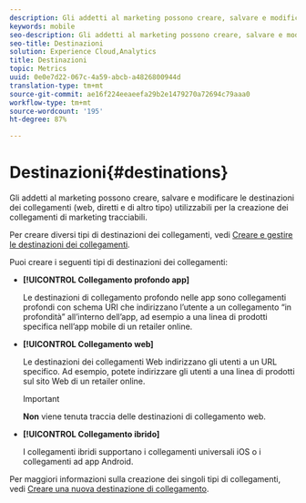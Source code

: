 ```yaml
---
description: Gli addetti al marketing possono creare, salvare e modificare le destinazioni dei collegamenti (web, diretti e di altro tipo) utilizzabili per la creazione dei collegamenti di marketing tracciabili.
keywords: mobile
seo-description: Gli addetti al marketing possono creare, salvare e modificare le destinazioni dei collegamenti (web, diretti e di altro tipo) utilizzabili per la creazione dei collegamenti di marketing tracciabili.
seo-title: Destinazioni
solution: Experience Cloud,Analytics
title: Destinazioni
topic: Metrics
uuid: 0e0e7d22-067c-4a59-abcb-a4826800944d
translation-type: tm+mt
source-git-commit: ae16f224eeaeefa29b2e1479270a72694c79aaa0
workflow-type: tm+mt
source-wordcount: '195'
ht-degree: 87%

---
```



# Destinazioni{#destinations}

Gli addetti al marketing possono creare, salvare e modificare le destinazioni dei collegamenti (web, diretti e di altro tipo) utilizzabili per la creazione dei collegamenti di marketing tracciabili.

Per creare diversi tipi di destinazioni dei collegamenti, vedi [Creare e gestire le destinazioni dei collegamenti](/help/using/acquisition-main/c-manage-link-destinations/c-manage-link-destinations.md).

Puoi creare i seguenti tipi di destinazioni dei collegamenti:

* **[!UICONTROL Collegamento profondo app]**

   Le destinazioni di collegamento profondo nelle app sono collegamenti profondi con schema URI che indirizzano l’utente a un collegamento “in profondità” all’interno dell’app, ad esempio a una linea di prodotti specifica nell’app mobile di un retailer online.

* **[!UICONTROL Collegamento web]**

   Le destinazioni dei collegamenti Web indirizzano gli utenti a un URL specifico. Ad esempio, potete indirizzare gli utenti a una linea di prodotti sul sito Web di un retailer online.

   >[!IMPORTANT]
   >
   >**Non** viene tenuta traccia delle destinazioni di collegamento web.

* **[!UICONTROL Collegamento ibrido]**

   I collegamenti ibridi supportano i collegamenti universali iOS o i collegamenti ad app Android.

Per maggiori informazioni sulla creazione dei singoli tipi di collegamenti, vedi  [Creare una nuova destinazione di collegamento](/help/using/acquisition-main/c-manage-link-destinations/t-create-new-app-deep-link-destination.md).
